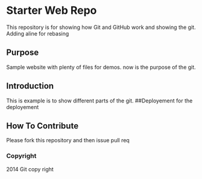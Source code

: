 # Starter Web Repo

This repository is for showing how Git and GitHub work and showing the git.
Adding aline for rebasing
## Purpose

Sample website with plenty of files for demos.
now is the purpose of the git.

## Introduction
This is example is to show different parts of the git.
##Deployement
 for the deployement
## How To Contribute
Please fork this repository and then issue pull req 

### Copyright
2014 Git copy right 